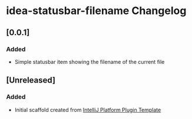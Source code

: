 <!-- Keep a Changelog guide -> https://keepachangelog.com -->

# idea-statusbar-filename Changelog

## [0.0.1]

### Added

- Simple statusbar item showing the filename of the current file

## [Unreleased]
### Added
- Initial scaffold created from [IntelliJ Platform Plugin Template](https://github.com/JetBrains/intellij-platform-plugin-template)
